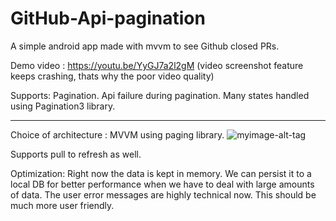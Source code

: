# GitHub-Api-pagination
A simple android app made with mvvm to see Github closed PRs.

Demo video : https://youtu.be/YyGJ7a2l2gM (video screenshot feature keeps crashing, thats why the poor video quality)

Supports: Pagination. Api failure during pagination. Many states handled using Pagination3 library.



---
Choice of architecture : MVVM using paging library.
![myimage-alt-tag](https://developer.android.com/topic/libraries/architecture/images/paging3-library-architecture.svg)

Supports pull to refresh as well.

Optimization:
Right now the data is kept in memory. We can persist it to a local DB for better performance when we have to deal with large amounts of data.
The user error messages are highly technical now. This should be much more user friendly.

